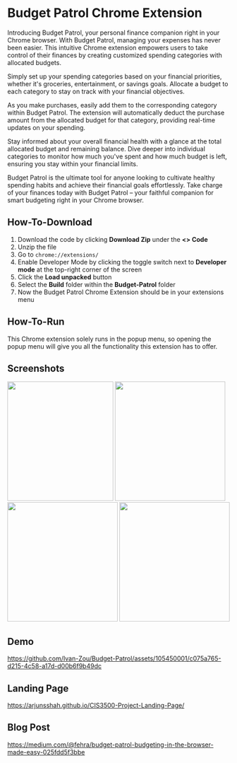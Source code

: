 # Budget Patrol Chrome Extension
Introducing Budget Patrol, your personal finance companion right in your Chrome browser. With Budget Patrol, managing your expenses has never been easier. This intuitive Chrome extension empowers users to take control of their finances by creating customized spending categories with allocated budgets.

Simply set up your spending categories based on your financial priorities, whether it's groceries, entertainment, or savings goals. Allocate a budget to each category to stay on track with your financial objectives.

As you make purchases, easily add them to the corresponding category within Budget Patrol. The extension will automatically deduct the purchase amount from the allocated budget for that category, providing real-time updates on your spending.

Stay informed about your overall financial health with a glance at the total allocated budget and remaining balance. Dive deeper into individual categories to monitor how much you've spent and how much budget is left, ensuring you stay within your financial limits.

Budget Patrol is the ultimate tool for anyone looking to cultivate healthy spending habits and achieve their financial goals effortlessly. Take charge of your finances today with Budget Patrol – your faithful companion for smart budgeting right in your Chrome browser.

## How-To-Download
1) Download the code by clicking **Download Zip** under the **<> Code**
2) Unzip the file
3) Go to ```chrome://extensions/```
4) Enable Developer Mode by clicking the toggle switch next to **Developer mode** at the top-right corner of the screen
5) Click the **Load unpacked** button
6) Select the **Build** folder within the **Budget-Patrol** folder
7) Now the Budget Patrol Chrome Extension should be in your extensions menu

## How-To-Run
This Chrome extension solely runs in the popup menu, so opening the popup menu will give you all the functionality this extension has to offer.

## Screenshots
<img src=https://github.com/Ivan-Zou/Budget-Patrol/assets/105450001/14d2af92-0957-4265-9cda-e331d8120477 width="240" height="270" />
<img src=https://github.com/Ivan-Zou/Budget-Patrol/assets/105450001/db03d608-208d-4564-9a95-f4ff1055bbd4 width="250" height="270" />
<img src=https://github.com/Ivan-Zou/Budget-Patrol/assets/105450001/acb307bf-25ae-4736-b1e1-c5c8c270b26e width="250" height="270" />
<img src=https://github.com/Ivan-Zou/Budget-Patrol/assets/105450001/143ae519-bc47-49cb-af8a-1fecc04d0a71 width="250" height="270" />

## Demo
https://github.com/Ivan-Zou/Budget-Patrol/assets/105450001/c075a765-d215-4c58-a17d-d00b6f9b49dc

## Landing Page
https://arjunsshah.github.io/CIS3500-Project-Landing-Page/

## Blog Post
https://medium.com/@fehra/budget-patrol-budgeting-in-the-browser-made-easy-025fdd5f3bbe



